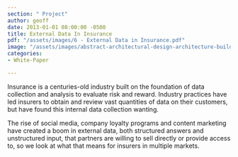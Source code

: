 ```yaml
---
section: " Project"
author: geoff
date: 2013-01-01 08:00:00 -0500
title: External Data In Insurance
pdf: "/assets/images/6 - External Data in Insurance.pdf"
image: "/assets/images/abstract-architectural-design-architecture-building-136419.jpg"
categories:
- White-Paper

---
```

Insurance is a centuries-old industry built on the foundation of data collection and analysis to evaluate risk and reward. Industry practices have led insurers to obtain and review vast quantities of data on their customers, but have found this internal data collection wanting.

The rise of social media, company loyalty programs and content marketing have created a boom in external data, both structured answers and unstructured input, that partners are willing to sell directly or provide access to, so we look at what that means for insurers in multiple markets.
